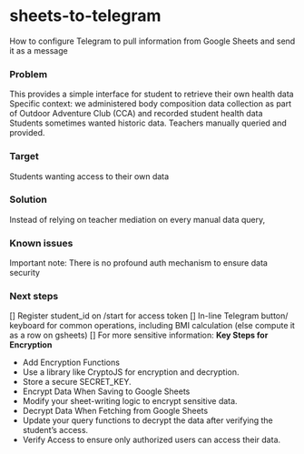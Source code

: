 # sheets-to-telegram
How to configure Telegram to pull information from Google Sheets and send it as a message

### Problem
This provides a simple interface for student to retrieve their own health data
Specific context: we administered body composition data collection as part of Outdoor Adventure Club (CCA) and recorded student health data
Students sometimes wanted historic data. Teachers manually queried and provided.

### Target
Students wanting access to their own data

### Solution
Instead of relying on teacher mediation on every manual data query,

### Known issues
Important note: There is no profound auth mechanism to ensure data security

### Next steps
[] Register student_id on /start for access token
[] In-line Telegram button/ keyboard for common operations, including BMI calculation (else compute it as a row on gsheets)
[] For more sensitive information: **Key Steps for Encryption**
- Add Encryption Functions
- Use a library like CryptoJS for encryption and decryption.
- Store a secure SECRET_KEY.
- Encrypt Data When Saving to Google Sheets
- Modify your sheet-writing logic to encrypt sensitive data.
- Decrypt Data When Fetching from Google Sheets
- Update your query functions to decrypt the data after verifying the student’s access.
- Verify Access to ensure only authorized users can access their data.
